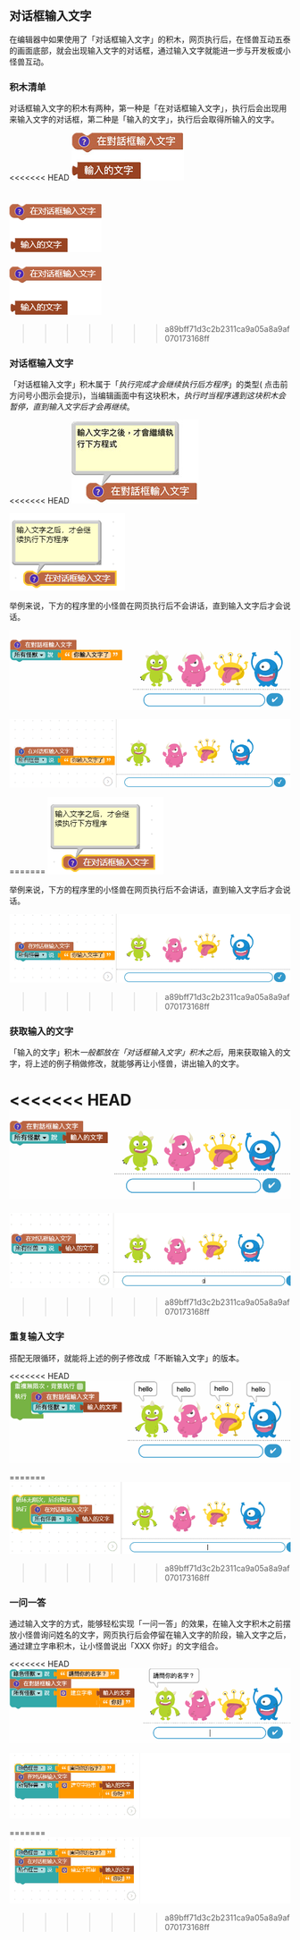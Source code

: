 ## 对话框输入文字

在编辑器中如果使用了「对话框输入文字」的积木，网页执行后，在怪兽互动五泰的画面底部，就会出现输入文字的对话框，通过输入文字就能进一步与开发板或小怪兽互动。

### 积木清单

对话框输入文字的积木有两种，第一种是「在对话框输入文字」，执行后会出现用来输入文字的对话框，第二种是「输入的文字」，执行后会取得所输入的文字。

<<<<<<< HEAD
![](input/input-01.jpg)

![](input/upload_599cb0bbf41d4332295199f7642c7af4.png)
=======
![对话框](input/upload_599cb0bbf41d4332295199f7642c7af4.png)
>>>>>>> a89bff71d3c2b2311ca9a05a8a9af070173168ff

### 对话框输入文字

「对话框输入文字」积木属于「*执行完成才会继续执行后方程序*」的类型( 点击前方问号小图示会提示)，当编辑画面中有这块积木，*执行时当程序遇到这块积木会暂停，直到输入文字后才会再继续*。

<<<<<<< HEAD
![](input/input-02.jpg)


![](input/upload_1cce5797dbfdfba59cfab632a515679b.png)


举例来说，下方的程序里的小怪兽在网页执行后不会讲话，直到输入文字后才会说话。

![](input/input-03.gif)

![](input/upload_b54e5e45cb2c7400d2f5f7027ac9a083.gif)

=======
![对话框](input/upload_1cce5797dbfdfba59cfab632a515679b.png)

举例来说，下方的程序里的小怪兽在网页执行后不会讲话，直到输入文字后才会说话。

![对话框](input/upload_b54e5e45cb2c7400d2f5f7027ac9a083.gif)
>>>>>>> a89bff71d3c2b2311ca9a05a8a9af070173168ff

### 获取输入的文字

「输入的文字」积木*一般都放在「对话框输入文字」积木之后*，用来获取输入的文字，将上述的例子稍做修改，就能够再让小怪兽，讲出输入的文字。

<<<<<<< HEAD
![](input/input-04.gif)
=======
![对话框](input/upload_d6799d41c2963f9eea126cdc0b912e60.gif)
>>>>>>> a89bff71d3c2b2311ca9a05a8a9af070173168ff

### 重复输入文字

搭配无限循环，就能将上述的例子修改成「不断输入文字」的版本。

<<<<<<< HEAD
![](input/input-05.gif)

=======
![对话框](input/upload_828002a7cd3adda00deac7e11e91db74.gif)
>>>>>>> a89bff71d3c2b2311ca9a05a8a9af070173168ff

### 一问一答

通过输入文字的方式，能够轻松实现「一问一答」的效果，在输入文字积木之前摆放小怪兽询问姓名的文字，网页执行后会停留在输入文字的阶段，输入文字之后，通过建立字串积木，让小怪兽说出「XXX 你好」的文字组合。

<<<<<<< HEAD
![](input/input-06.gif)

![](input/upload_449cda52190c8c863ac236a261af0653.gif)

=======
![对话框](input/upload_449cda52190c8c863ac236a261af0653.gif)
>>>>>>> a89bff71d3c2b2311ca9a05a8a9af070173168ff
